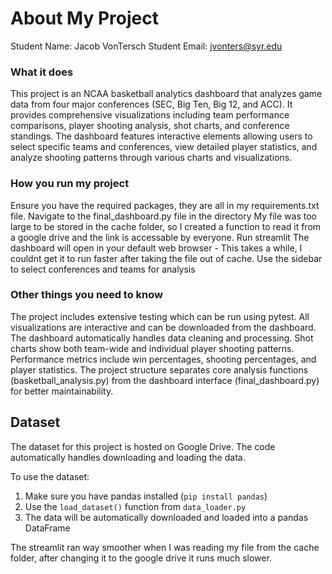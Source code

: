 # About My Project

Student Name:  Jacob VonTersch
Student Email:  jvonters@syr.edu

### What it does

This project is an NCAA basketball analytics dashboard that analyzes game data from four major conferences (SEC, Big Ten, Big 12, and ACC). It provides comprehensive visualizations including team performance comparisons, player shooting analysis, shot charts, and conference standings.
The dashboard features interactive elements allowing users to select specific teams and conferences, view detailed player statistics, and analyze shooting patterns through various charts and visualizations.

### How you run my project

Ensure you have the required packages, they are all in my requirements.txt file.
Navigate to the final_dashboard.py file in the directory 
My file was too large to be stored in the cache folder, so I created a function to read it from a google drive and the link is accessable by everyone.
Run streamlit
The dashboard will open in your default web browser - This takes a while, I couldnt get it to run faster after taking the file out of cache.
Use the sidebar to select conferences and teams for analysis

### Other things you need to know

The project includes extensive testing which can be run using pytest. All visualizations are interactive and can be downloaded from the dashboard. The dashboard automatically handles data cleaning and processing.
Shot charts show both team-wide and individual player shooting patterns. Performance metrics include win percentages, shooting percentages, and player statistics.
The project structure separates core analysis functions (basketball_analysis.py) from the dashboard interface (final_dashboard.py) for better maintainability.


## Dataset
The dataset for this project is hosted on Google Drive. The code automatically handles downloading and loading the data.

To use the dataset:
1. Make sure you have pandas installed (`pip install pandas`)
2. Use the `load_dataset()` function from `data_loader.py`
3. The data will be automatically downloaded and loaded into a pandas DataFrame


The streamlit ran way smoother when I was reading my file from the cache folder, after changing it to the google drive it runs much slower.